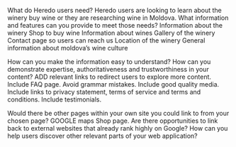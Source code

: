 What do Heredo users need?
Heredo users are looking to learn about the winery buy wine or they are researching wine in Moldova. 
What information and features can you provide to meet those needs?
Information about the winery
Shop to buy wine
Information about wines
Gallery of the winery
Contact page so users can reach us
Location of the winery
General information about moldova’s wine culture
 
How can you make the information easy to understand? How can you demonstrate expertise, authoritativeness and trustworthiness in your content?
ADD relevant links to redirect users to explore more content.
Include FAQ page.
Avoid grammar mistakes.
Include good quality media.
Include links to privacy statement, terms of service and terms and conditions. 
Include testimonials. 
 
Would there be other pages within your own site you could link to from your chosen page?
GOOGLE maps 
Shop page.
Are there opportunities to link back to external websites that already rank highly on Google?
How can you help users discover other relevant parts of your web application?
